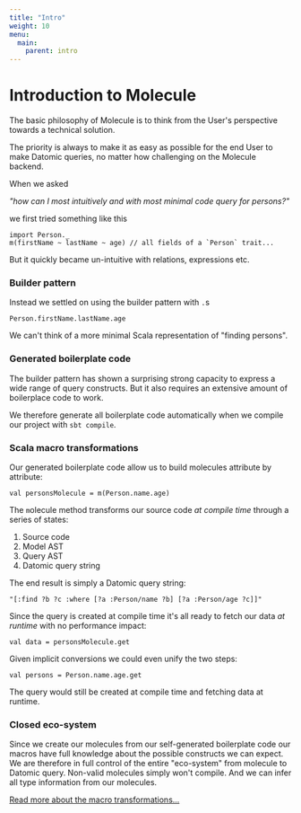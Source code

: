 ```yaml
---
title: "Intro"
weight: 10
menu:
  main:
    parent: intro
---
```


# Introduction to Molecule

The basic philosophy of Molecule is to think from the User's perspective towards a technical solution. 

The priority is always to make it as easy as possible for the end User to make Datomic queries, no matter how challenging on the Molecule backend.

When we asked

_"how can I most intuitively and with most minimal code query for persons?"_

we first tried something like this
```
import Person._
m(firstName ~ lastName ~ age) // all fields of a `Person` trait...
```
But it quickly became un-intuitive with relations, expressions etc.

### Builder pattern

Instead we settled on using the builder pattern with `.`s

```
Person.firstName.lastName.age
```
We can't think of a more minimal Scala representation of "finding persons".


### Generated boilerplate code

The builder pattern has shown a surprising strong capacity to express a wide range of query constructs. But it also requires an extensive amount of boilerplace code to work.

We therefore generate all boilerplate code automatically when we compile our project with `sbt compile`.


### Scala macro transformations
Our generated boilerplate code allow us to build molecules attribute by attribute:

```
val personsMolecule = m(Person.name.age)
```

The `m`olecule method transforms our source code _at compile time_ through a series of states:

1. Source code
2. Model AST
3. Query AST
4. Datomic query string

The end result is simply a Datomic query string:

```
"[:find ?b ?c :where [?a :Person/name ?b] [?a :Person/age ?c]]"
```

Since the query is created at compile time it's all ready to fetch our data _at runtime_ with no performance impact:

```
val data = personsMolecule.get
```

Given implicit conversions we could even unify the two steps:
```
val persons = Person.name.age.get
```
The query would still be created at compile time and fetching data at runtime.


### Closed eco-system

Since we create our molecules from our self-generated boilerplate code our macros have full knowledge about the possible constructs we can expect. We are therefore in full control of the entire "eco-system" from molecule to Datomic query. Non-valid molecules simply won't compile. And we can infer all type information from our molecules.

[Read more about the macro transformations...](/dev/transformation)